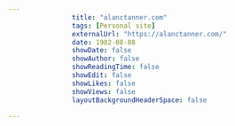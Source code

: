 ---
                title: "alanctanner.com"
                tags: [Personal site]
                externalUrl: "https://alanctanner.com/"
                date: 1982-08-08
                showDate: false
                showAuthor: false
                showReadingTime: false
                showEdit: false
                showLikes: false
                showViews: false
                layoutBackgroundHeaderSpace: false
                ---
